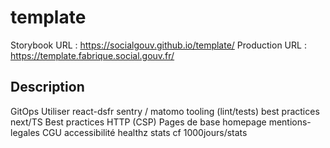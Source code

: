 # template

Storybook URL : <https://socialgouv.github.io/template/>
Production URL : <https://template.fabrique.social.gouv.fr/>

## Description

GitOps
Utiliser react-dsfr
sentry / matomo
tooling (lint/tests)
best practices next/TS
Best practices HTTP (CSP)
Pages de base
homepage
mentions-legales
CGU
accessibilité
healthz
stats cf 1000jours/stats
